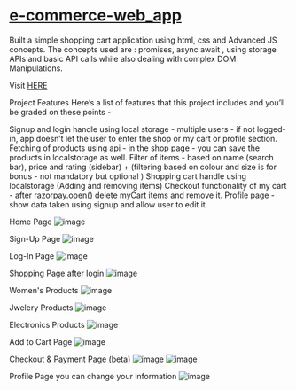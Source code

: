 # [e-commerce-web_app](https://satish-kg.github.io/e-commerce-web_app/)
Built a simple shopping cart application using html, css and Advanced JS concepts. The concepts used are :  promises, async await , using storage APIs and basic API calls while also dealing with complex DOM Manipulations.

Visit [HERE](https://satish-kg.github.io/e-commerce-web_app/)

Project Features
Here’s a list of features that this project includes and you’ll be graded on these points -

Signup and login handle using local storage - multiple users - if not logged-in, app doesn’t let the user to enter the shop or my cart or profile section.
Fetching of products using api - in the shop page - you can save the products in localstorage as well.
Filter of items - based on name (search bar), price and rating (sidebar) + (filtering based on colour and size is for bonus - not mandatory but optional )
Shopping cart handle using localstorage (Adding and removing items)
Checkout functionality of my cart - after razorpay.open() delete myCart items and remove it.
Profile page - show data taken using signup and allow user to edit it.

Home Page
![image](https://github.com/satish-kg/e-commerce-web_app/assets/80269402/22e32327-7d2b-4d85-a622-d5d602e04cf5)

Sign-Up Page
![image](https://github.com/satish-kg/e-commerce-web_app/assets/80269402/037027c1-7e65-4897-8e94-436d0d66b404)

Log-In Page
![image](https://github.com/satish-kg/e-commerce-web_app/assets/80269402/fe9936b6-e873-4e03-a6fe-32488d1b033f)

Shopping Page after login
![image](https://github.com/satish-kg/e-commerce-web_app/assets/80269402/efd730c0-6518-48e9-b9fa-7278116d8adb)


Women's Products
![image](https://github.com/satish-kg/e-commerce-web_app/assets/80269402/fa470e01-fada-4570-91d0-59910d96209a)


Jwelery Products
![image](https://github.com/satish-kg/e-commerce-web_app/assets/80269402/a2303323-0bf4-4305-89a1-e16b3470fc7a)


Electronics Products
![image](https://github.com/satish-kg/e-commerce-web_app/assets/80269402/aca9b50f-ffb4-46e7-8959-57d14ef9c29f)


Add to Cart Page
![image](https://github.com/satish-kg/e-commerce-web_app/assets/80269402/54e802d5-e5ff-4264-90f2-a6ee6a997994)

Checkout & Payment Page (beta)
![image](https://github.com/satish-kg/e-commerce-web_app/assets/80269402/a498a7d9-e96f-4dd6-90fc-a6cfd386d836)
![image](https://github.com/satish-kg/e-commerce-web_app/assets/80269402/f054b2cc-5483-44eb-bbb9-d5387e32d048)

Profile Page you can change your information
![image](https://github.com/satish-kg/e-commerce-web_app/assets/80269402/215905fb-afb6-47e2-b38b-fe9e244504fc)


